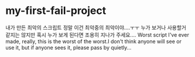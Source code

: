 # my-first-fail-project
내가 만든 최악의 스크립트 정말 이건 최악중의 최악이야....ㅜㅜ 누가 보거나 사용할거 같지는 않지만 혹시 누가 보게 된다면 조용히 지나가 주세요....
Worst script I've ever made, really, this is the worst of the worst.I don't think anyone will see or use it, but if anyone sees it, please pass by quietly...
